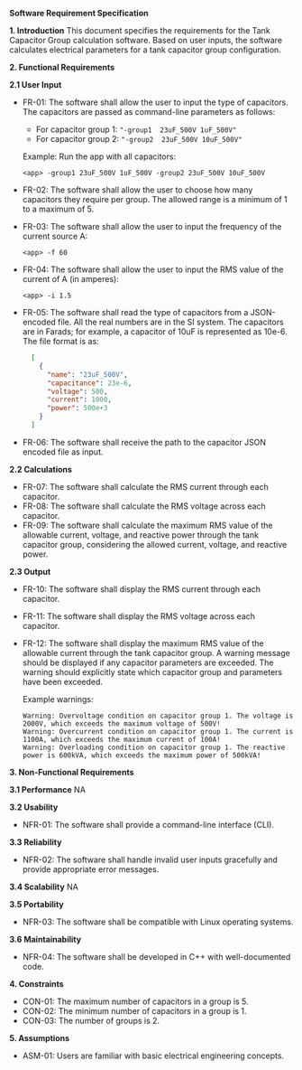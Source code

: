 **Software Requirement Specification**

**1. Introduction**
This document specifies the requirements for the Tank Capacitor Group calculation software. Based on user inputs, the software calculates electrical parameters for a tank capacitor group configuration.

**2. Functional Requirements**

**2.1 User Input**
- FR-01: The software shall allow the user to input the type of capacitors. The capacitors are passed as command-line parameters as follows:
  - For capacitor group 1: `"-group1  23uF_500V 1uF_500V"`
  - For capacitor group 2: `"-group2  23uF_500V 10uF_500V"`
  
  Example: Run the app with all capacitors:
  ```shell
  <app> -group1 23uF_500V 1uF_500V -group2 23uF_500V 10uF_500V
  ```

- FR-02: The software shall allow the user to choose how many capacitors they require per group. The allowed range is a minimum of 1 to a maximum of 5.

- FR-03: The software shall allow the user to input the frequency of the current source A:
  ```shell
  <app> -f 60
  ```

- FR-04: The software shall allow the user to input the RMS value of the current of A (in amperes):
  ```shell
  <app> -i 1.5
  ```

- FR-05: The software shall read the type of capacitors from a JSON-encoded file. All the real numbers are in the SI system. The capacitors are in Farads; for example, a capacitor of 10uF is represented as 10e-6. The file format is as:
    ```JSON
      [
        {
          "name": "23uF_500V",
          "capacitance": 23e-6,
          "voltage": 500,
          "current": 1000,
          "power": 500e+3
        }
      ]

    ```

- FR-06: The software shall receive the path to the capacitor JSON encoded file as input.

**2.2 Calculations**
- FR-07: The software shall calculate the RMS current through each capacitor.
- FR-08: The software shall calculate the RMS voltage across each capacitor.
- FR-09: The software shall calculate the maximum RMS value of the allowable current, voltage, and reactive power through the tank capacitor group, considering the allowed current, voltage, and reactive power.


**2.3 Output**
- FR-10: The software shall display the RMS current through each capacitor.
- FR-11: The software shall display the RMS voltage across each capacitor.
- FR-12: The software shall display the maximum RMS value of the allowable current through the tank capacitor group. A warning message should be displayed if any capacitor parameters are exceeded. The warning should explicitly state which capacitor group and parameters have been exceeded.

    Example warnings:
    ```shell
    Warning: Overvoltage condition on capacitor group 1. The voltage is 2000V, which exceeds the maximum voltage of 500V!
    Warning: Overcurrent condition on capacitor group 1. The current is 1100A, which exceeds the maximum current of 100A!
    Warning: Overloading condition on capacitor group 1. The reactive power is 600kVA, which exceeds the maximum power of 500kVA!
    ```

**3. Non-Functional Requirements**

**3.1 Performance**
NA

**3.2 Usability**
- NFR-01: The software shall provide a command-line interface (CLI).

**3.3 Reliability**
- NFR-02: The software shall handle invalid user inputs gracefully and provide appropriate error messages.

**3.4 Scalability**
NA

**3.5 Portability**
- NFR-03: The software shall be compatible with Linux operating systems.

**3.6 Maintainability**
- NFR-04: The software shall be developed in C++ with well-documented code.

**4. Constraints**
- CON-01: The maximum number of capacitors in a group is 5.
- CON-02: The minimum number of capacitors in a group is 1.
- CON-03: The number of groups is 2.

**5. Assumptions**
- ASM-01: Users are familiar with basic electrical engineering concepts.
